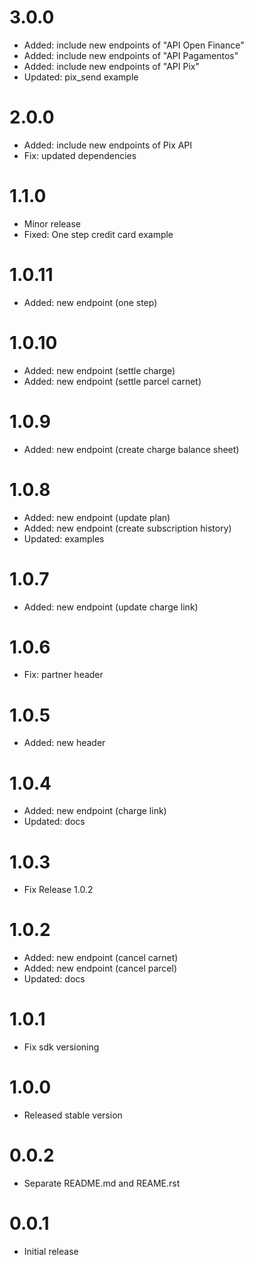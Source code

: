# 3.0.0
- Added: include new endpoints of "API Open Finance"
- Added: include new endpoints of "API Pagamentos"
- Added: include new endpoints of "API Pix"
- Updated: pix_send example

# 2.0.0
- Added: include new endpoints of Pix API
- Fix: updated dependencies

# 1.1.0

- Minor release 
- Fixed: One step credit card example

# 1.0.11

- Added: new endpoint (one step)

# 1.0.10

- Added: new endpoint (settle charge)
- Added: new endpoint (settle parcel carnet)

# 1.0.9

- Added: new endpoint (create charge balance sheet)

# 1.0.8

- Added: new endpoint (update plan)
- Added: new endpoint (create subscription history)
- Updated: examples

# 1.0.7

- Added: new endpoint (update charge link)

# 1.0.6

- Fix: partner header

# 1.0.5

- Added: new header

# 1.0.4

- Added: new endpoint (charge link)
- Updated: docs

# 1.0.3

- Fix Release 1.0.2

# 1.0.2

- Added: new endpoint (cancel carnet)
- Added: new endpoint (cancel parcel)
- Updated: docs

# 1.0.1

- Fix sdk versioning

# 1.0.0

- Released stable version

# 0.0.2

- Separate README.md and REAME.rst

# 0.0.1

- Initial release
